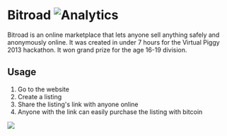 # Bitroad ![Analytics](https://ga-beacon.appspot.com/UA-34529482-6/bitroad/readme?pixel)

Bitroad is an online marketplace that lets anyone sell anything safely and
anonymously online. It was created in under 7 hours for the Virtual Piggy 2013
hackathon. It won grand prize for the age 16-19 division.

## Usage

1. Go to the website
2. Create a listing
3. Share the listing's link with anyone online
4. Anyone with the link can easily purchase the listing with bitcoin

![](http://i.imgur.com/FjjOmMt.gif)
